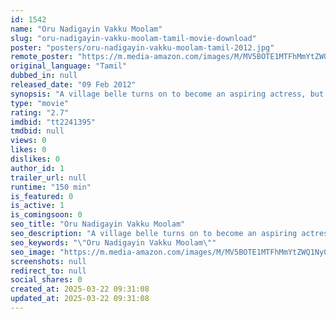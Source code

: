 ```yaml
---
id: 1542
name: "Oru Nadigayin Vakku Moolam"
slug: "oru-nadigayin-vakku-moolam-tamil-movie-download"
poster: "posters/oru-nadigayin-vakku-moolam-tamil-2012.jpg"
remote_poster: "https://m.media-amazon.com/images/M/MV5BOTE1MTFhMmYtZWQ1Ny00MTI1LWIyZDAtZjVlNGU1Nzg4YmU0XkEyXkFqcGdeQXVyMjM5NDY4NzU@._V1_SX300.jpg"
original_language: "Tamil"
dubbed_in: null
released_date: "09 Feb 2012"
synopsis: "A village belle turns on to become an aspiring actress, but later she was exploited by some reasons."
type: "movie"
rating: "2.7"
imdbid: "tt2241395"
tmdbid: null
views: 0
likes: 0
dislikes: 0
author_id: 1
trailer_url: null
runtime: "150 min"
is_featured: 0
is_active: 1
is_comingsoon: 0
seo_title: "Oru Nadigayin Vakku Moolam"
seo_description: "A village belle turns on to become an aspiring actress, but later she was exploited by some reasons."
seo_keywords: "\"Oru Nadigayin Vakku Moolam\""
seo_image: "https://m.media-amazon.com/images/M/MV5BOTE1MTFhMmYtZWQ1Ny00MTI1LWIyZDAtZjVlNGU1Nzg4YmU0XkEyXkFqcGdeQXVyMjM5NDY4NzU@._V1_SX300.jpg"
screenshots: null
redirect_to: null
social_shares: 0
created_at: 2025-03-22 09:31:08
updated_at: 2025-03-22 09:31:08
---
```



